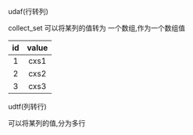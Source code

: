 udaf(行转列)

collect_set  可以将某列的值转为 一个数组,作为一个数组值

|  id  | value |
| :--: | :---: |
|  1   | cxs1  |
|  2   | cxs2  |
|  3   | cxs3  |







udtf(列转行)

可以将某列的值,分为多行





